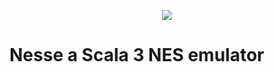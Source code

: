 <p align="center">
  <img src="https://github.com/abbruzze/nesse/blob/main/images/zx_big_logo.png">
</p>

Nesse a Scala 3 NES emulator
====
